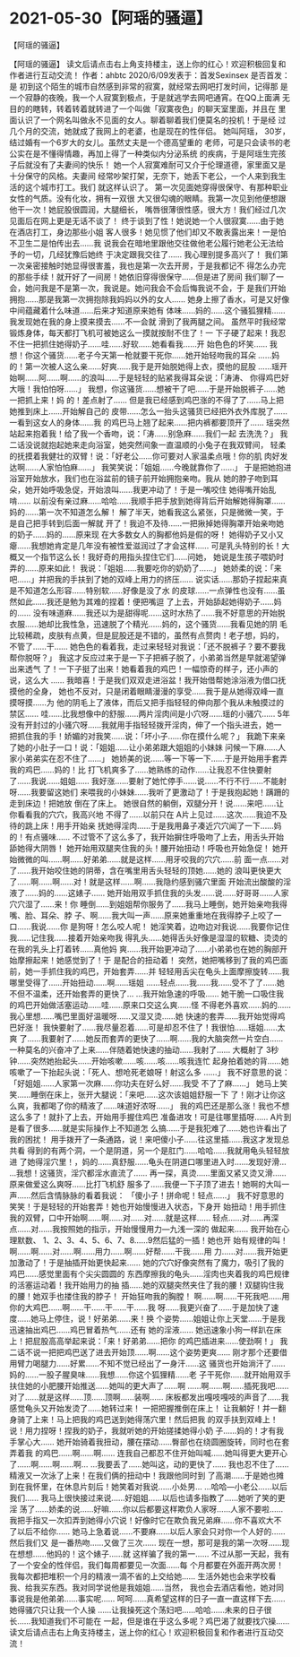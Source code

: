 # 2021-05-30【阿瑶的骚逼】



【阿瑶的骚逼】



【阿瑶的骚逼】
读文后请点击右上角支持楼主，送上你的红心！欢迎积极回复和作者进行互动交流！
作者：ahbtc 2020/6/09发表于：首发Sexinsex 是否首发：是
初到这个陌生的城市自然感到非常的寂寞，就经常去网吧打发时间，记得那 是一个寂静的夜晚，我一个人寂寞到极点，于是就逃学去网吧通宵。在QQ上面满 无目的的瞎转，转着转着就转进了一个叫做「寂寞夜色」的聊天室里面，并且在 里面认识了一个网名叫做永不见面的女人。聊着聊着我们便莫名的投机！于是经 过几个月的交流，她就成了我网上的老婆，也是现在的性伴侣。
她叫阿瑶， 30岁，结过婚有一个6岁大的女儿。虽然丈夫是一个德高望重的 老师，可是只会读书的老公实在是不懂得情趣，再加上得了一种类似内分泌系统 的疾病，于是阿瑶生完孩子后就没有了夫妻间的快乐！
她一个人寂寞难耐可又介于伦理道德，家里面又是十分保守的风格。夫妻间 经常吵架打架，无奈下，她丢下老公，一个人来到我生活的这个城市打工。我们 就这样认识了。
第一次见面她穿得很保守、有那种职业女性的气质。没有化妆，拥有一双很 大又很勾魂的眼睛。我第一次见到他便想跟他干一次！她屁股很圆润，大腿细长， 嘴唇很薄很性感，很大方！我们经过几次见面后在网上更是无话不谈了！
终于谈到了性！她说她一个人很寂寞……由于她在酒店打工，身边那些小姐 客人很多！她见惯了他们却又不敢表露出来！一是怕不卫生二是怕传出去……我 说我会在暗地里跟他交往做他老公履行她老公无法给予的一切，几经犹豫后她终 于决定跟我交往了……
我心理别提多高兴了！
我们第一次亲密接触时她显得很害羞，我也是第一次去开房，于是我都记不 得怎么办完的那些手续！就开好了一间房！她依旧穿得很保守……但是进了房间 我们聊了一会，她问我是不是第一次，我说是。她问我会不会后悔我说不会，于 是我们开始拥抱……那是我第一次拥抱除我妈妈以外的女人……
她身上擦了香水，可是又好像中间蕴藏着什么味道……后来才知道原来她有 体味……妈的……这个骚狐狸精……我发现她在我的身上摸来摸去……不一会就 滑到了我两腿之间。
虽然平时我经常锻炼身体，每天都打飞机可被她这么一摸就按耐不住了！一 下子硬了起来！我忍不住一把抓住她得奶子……哇……好软……她看看我……开 始色色的坏笑……
我想！你这个骚货……老子今天第一枪就要干死你……她开始轻吻我的耳朵 ……妈的！第一次被人这么亲……好爽……我于是开始脱她得上衣，摸他的屁股 ……瑶开始啊……阿……啊……的浪叫……于是轻轻的贴紧我得耳朵说：「涛涛、 你得鸡巴好大哦！我怕怕呀……」
我想，你这骚货……想被干了吧……于是开始脱裤子……她一把抓上来！妈 的！差点射了……
但是我已经感到鸡巴涨的不得了了……马上把她推到床上……开始解自己的 皮带……怎么一抬头这骚货已经把外衣外库脱了……一看到这女人的身体……我 的鸡巴马上翘了起来……把内裤都要顶开了……
瑶突然站起来抱着我！给了我一个香吻，说：「涛……别急麻……我们一起 去洗洗？」
我二话没说就抱起她来走向浴室，她突然间象一直温顺的小兔子在我双臂间， 轻柔的抚摸着我健壮的双臂！说：「好老公……你可要对人家温柔点哦！你的肌 肉好发达啊……人家怕怕麻……」
我笑笑说：「姐姐……今晚就靠你了……」
于是把她抱进浴室开始放水，我们也在浴盆前的镜子前开始拥抱亲吻。我从 她的脖子吻到耳朵，她开始呼吸急促，开始浪叫……我更冲动了！于是一嘴咬住 她得嘴开始乱啃……
以前没有亲过麻……哈哈……我顺手把手放到她得背后开始解她得胸罩…… 妈的……第一次不知道怎么解！
解了半天，她看我这么紧张，只是微微一笑，于是自己把手转到后面一解就 开了！我迫不及待……一把揪掉她得胸罩开始亲吻她的奶子……妈的……原来现 在大多数女人的胸都他妈是假的呀！
她得奶子又小又瘪……我想她肯定是几年没有被性爱滋润过了才会这样…… 可是乳头特别的长！大概又一个指节这么长！我好奇的用指头捏住它们……问她， 她说是生孩子喂奶时弄的……原来如此！
我说：「姐姐……我要吃你的奶奶了……」
她娇柔的说：「来吧……」并把我的手扶到了她的双峰上用力的挤压……
说实话……那奶子捏起来真是不知道怎么形容……特别软……好像是没了水 的皮球……一点弹性也没有……虽然如此……我还是勉为其难的捏着！便把嘴逗 了上去，开始舔起她得奶子……妈的……
没有味道麻……我还以为是甜得呢……这时水热了……我不好意思的开始脱 衣服……她却比我性急，迅速脱了个精光……妈的，这个骚货……我看见她的阴 毛比较稀疏，皮肤有点黄，但是屁股还是不错的，虽然有点赘肉！老子想，妈的， 不管了……干……
她色色的看着我，走过来轻轻对我说：「还不脱裤子？要不要我帮你脱呀？」
我这才反应过来于是一下子把裤子脱了，小弟弟当然是早就渴望弹出来透气 了！一下子挺了出来！她看着我的鸡巴！一幅惊奇的样子，还小声的说，这么大 ……
我暗喜！于是我们双双走进浴盆！我开始借帮她涂浴液为借口抚摸他的全身， 她也不反对，只是闭着眼睛漫漫的享受……我于是从她得双峰一直摸呀摸……为 他的阴毛上了液体，而后又把手指轻轻的伸向那个我从未触摸过的禁区……
哇……比我想像中的舒服……两片淫肉间是小穴呀……瑶的小骚穴…… 5年 没有开封过的小骚穴呀……我就用手指轻轻拨开淫肉，伸了一个指头进去，她一 把抓住我的手！娇媚的对我笑……说：「坏小子……你在摸什么呢？」
我跪下来亲了她的小肚子一口！说：「姐姐……让小弟弟跟大姐姐的小妹妹 问候一下麻……人家小弟弟实在忍不住了……」
她娇美的说……等一下等一下……于是开始用手套弄我的鸡巴……妈的！比 打飞机爽多了……她熟练的动作……让我忍不住快要射了……我说……姐姐…… 我好涨……要射了她忙停手……说……不行不行……不能射呀……我要留这她们 来喂我的小妹妹……我听了更激动了！于是我抱起她！蹒跚的走到床边！把她放 倒在了床上。
她很自然的躺倒，双腿分开！说……来吧……让你看看我的穴穴，我高兴地 不得了……以前只在 A片上见过……这次……我迫不及待的跳上床！用手开始亲 抚她得淫肉……于是我用鼻子凑近穴穴闻了一下……妈的！有点骚味……
不过管不了这么多了，我开始摒住呼吸吻了上去，用舌头开始舔她得大阴唇！ 她开始用双腿夹住我的头！腰开始扭动！呼吸也开始急促！
她开始微微的叫……啊……好弟弟……就是这样……用牙咬我的穴穴……前 面一点……对了……我开始咬住她的阴蒂，含在嘴里用舌头轻轻的顶她……她的 浪叫更快更大了……啊……啊……对！就是这样……啊……我隐约感到骚穴里面 开始流出酸酸的淫液了……妈的……这婊子……
她开始用双手抓住我的头发……说……好哥哥……人家穴穴湿了……来！你 睡倒……到姐姐帮你服务了……我马上睡倒，她开始亲吻我得嘴、脸、耳朵、脖 子、啊……我大叫一声……原来她重重地在我得脖子上咬了一口……我说……你 是狗呀！怎么咬人呢！
她淫笑着，边吻边对我说……我要你记住我……记住我……接着开始亲吻我 得乳头……她得舌头好像是湿湿的软糖、烫烫的在我的乳头上打着转……真他妈 爽……我开始更冲动了……小弟弟也在她的胸部开始摩擦起来！她感觉到了！于 是配合的扭动着！
突然，她把嘴移到了我的鸡巴面前，她一手抓住我的鸡巴，开始套弄……并 轻轻用舌尖在龟头上面摩擦旋转……我哪里受得了……开始扭动……啊……瑶姐 ……轻点……我……我……受不了了……她不但不温柔，还开始套弄的更快了… …我开始急速的呼吸……
她干脆一口吸住我的鸡巴开始做活塞运动……哇……原来口交这么爽……怪 不得老外喜欢……妈的……我心里想……嘴巴里面好温暖呀……又湿又烫……她 快速的套弄……我开始觉得鸡巴好涨！
我快要射了……我尽量忍着……可是却忍不住了！我很怕……瑶姐……太爽 了……我要射了……她反而套弄的更快了……啊……我的大脑突然一片空白…… 一种莫名的兴奋冲了上来……伴随着她快速的抽动……我射了……
大概射了 3秒钟……突然她抬起头……开始咳嗽……咳……咳……咳我连忙 起身拍着她的背……她咳嗽了一下抬起头说：「死人、想呛死老娘呀！射这么多 ……」
我不好意思的说：「好姐姐……人家第一次麻……你功夫在好么好……我受 不了了麻……」
她马上笑笑……睡倒在床上，张开大腿说：「来吧……这次该姐姐舒服一下 了！刚才让你这么爽，我都喝了你的精液了……味道好浓呀……」
我的鸡巴还是那么涨！我也不想这么多了！就扑了上去，开始用手握住鸡巴 准备进攻！可是往哪里插呀…… A片到是看了很多……就是实际操作上不知道怎 么搞……于是我犯难了……她也许看出了我的困扰！
用手拨开了一条通路，说！来吧傻小子……往这里插……我这才发现总共看 得到的有两个洞，一个是阴道，另一个是肛门……哈哈……我就用龟头轻轻放进 了她得淫穴里！，妈的……真舒服……龟头在阴道口哪里进入时……发现好滑… …我想！这骚货，淫穴都淫水直流了……
再一探，真烫……里面又紧又烫又滑……原来做爱这么爽呀……比打飞机舒 服多了……我便一下子顶了进去！她啊的大叫一声……然后含情脉脉的看着我说： 「傻小子！拼命呢！轻点……」
我不好意思的笑笑！于是轻轻的开始套弄！她也开始慢慢进入状态，下身开 始扭动！用手抓住我的双臂，口中开始啊……啊……对……对……就是这样…… 轻点……对……再深点……对……我按照她的指示，开始慢慢用力—九浅一深的 做起来……
我开始在心理默数、 1、2、3、4、5、6、7、8……9然后猛的一插！她也开 始有规律的叫！啊……啊……对……啊……用力……啊……好帮……干我……用 力……对……我开始更加激动了！于是抽插开始更快起来……
她的穴穴好像突然有了魔力，吸引了我的鸡巴……感觉里面有个尖尖圆圆的 东西摩擦我的龟头……淫肉也夹着我的鸡巴规律的活塞运动着！我开始用力的抽 插……她的双腿突然夹住了我的腰！双腿钩住我的腰！她双手也搂住我的脖子！ 开始狂吻我的胸膛！
啊……啊……干死我吧……用你的大鸡巴……啊……干……干……干……我 呀……我更兴奋了……于是加快了速度……她马上停住，说！好弟弟……来！换 个姿势……姐姐让你上天堂……于是我迅速抽出鸡巴……鸡巴冒着热气……还有 她的淫液……
她迅速象小狗一样趴在床上！把屁股高高举起来说：「来！好弟弟……把你 的鸡巴插进来……使劲啊！」
我二话不说一把把鸡巴送了进去开始顶……啊……这个姿势更爽……
刚才那个还要借用臂力喝腿力……好累……不知不觉已经出了一身汗……这 骚货也开始淌汗了……妈的……一股子腥臭味……我想……你这个狐狸精……老 子干死你……就开始用双手扶住她的小肥腰开始推送……她叫的更大声了……啊 ……啊……啊……插死我吧……对了……就是这样……顶……顶啊……装啊……
床板都发出嘎吱嘎吱的声音了……我感觉龟头又开始发烫了……她转过来！ 一把把握推倒在床上！
让我躺好！并一翻身骑了上来！马上把我的鸡巴送到她得荡穴里！然后把我 的双手扶到双峰上！说！用力捏呀！捏我的奶子，我就听她的开始搓揉她得小奶 子……妈的！才有我手掌心大……
她开始骑着我扭动，腰在摆动……臀部也在绕圆圈旋转，同时也在套弄着我 的鸡巴……啊……啊……
连我自己都忍不住开始叫喊……她叫得更大更开心了……啊……啊……啊… …我要丢了……她叫这，动的更快了……
我也忍不住了……精液又一次泳了上来！在我们俩的扭动中！我跟他同时到 了高潮……于是她也摊到在我怀里，在休息片刻后！她笑着对我说……小处男… …哈哈—小老公……以后我们……
我马上很快接过来说……好姐姐……以后也请多指教了……她听了笑的更淫 荡了……娇柔的说……好嘛……你以后都要这样欺负人家呀……人家不要啦…… 我把手指又一次扣弄到她得小穴说！好像时它在欺负我兄弟麻……你不喜欢大不 了以后不给你……
她马上急着说……不要麻……以后人家会只对你一个人好的……然后我们又 是一番热吻……又做了三次……
现在一想，那可是我的第一次呀……现在想想……他妈的！这个婊子……就 这样骗了我的第一……
不过从那一天起，我有了一个安全的性伴侣，我们每周都要见一次面……每 个月都要在外面开两次房！我每次都把堆积一个月的精液一滴不省的上交给她……
生活外她也会来学校看我、给我买东西。我对同学说他是我姐姐……当然， 我也会去酒店看他，她对同事说我是他弟弟……事实呢……
呵呵……真希望这样的日子一直一直这样下去……她得骚穴只让我一个人操 ……让我操死这个荡妇吧……哈哈……未来的日子很长……我知道我们不可能在 一起，但是谁在乎这么多呢？鸡巴渴了就要找穴操…… 读文后请点击右上角支持楼主，送上你的红心！欢迎积极回复和作者进行互动交流！



